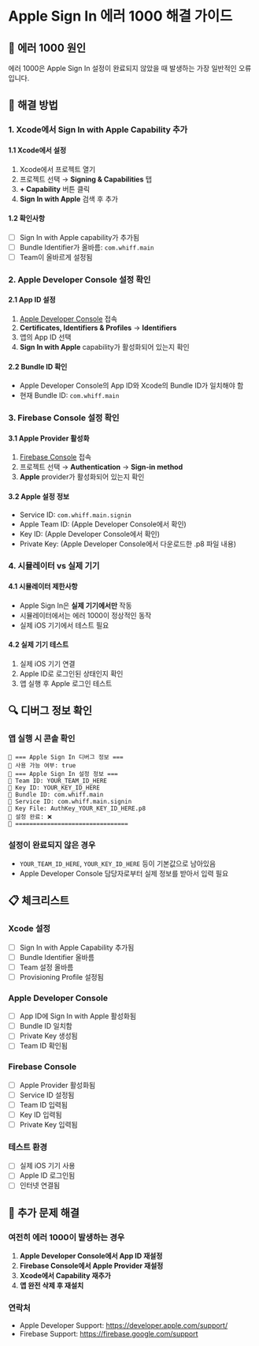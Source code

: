 # Apple Sign In 에러 1000 해결 가이드

## 🚨 에러 1000 원인

에러 1000은 Apple Sign In 설정이 완료되지 않았을 때 발생하는 가장 일반적인 오류입니다.

## 🔧 해결 방법

### 1. Xcode에서 Sign In with Apple Capability 추가

#### 1.1 Xcode에서 설정
1. Xcode에서 프로젝트 열기
2. 프로젝트 선택 → **Signing & Capabilities** 탭
3. **+ Capability** 버튼 클릭
4. **Sign In with Apple** 검색 후 추가

#### 1.2 확인사항
- [ ] Sign In with Apple capability가 추가됨
- [ ] Bundle Identifier가 올바름: `com.whiff.main`
- [ ] Team이 올바르게 설정됨

### 2. Apple Developer Console 설정 확인

#### 2.1 App ID 설정
1. [Apple Developer Console](https://developer.apple.com) 접속
2. **Certificates, Identifiers & Profiles** → **Identifiers**
3. 앱의 App ID 선택
4. **Sign In with Apple** capability가 활성화되어 있는지 확인

#### 2.2 Bundle ID 확인
- Apple Developer Console의 App ID와 Xcode의 Bundle ID가 일치해야 함
- 현재 Bundle ID: `com.whiff.main`

### 3. Firebase Console 설정 확인

#### 3.1 Apple Provider 활성화
1. [Firebase Console](https://console.firebase.google.com) 접속
2. 프로젝트 선택 → **Authentication** → **Sign-in method**
3. **Apple** provider가 활성화되어 있는지 확인

#### 3.2 Apple 설정 정보
- Service ID: `com.whiff.main.signin`
- Apple Team ID: (Apple Developer Console에서 확인)
- Key ID: (Apple Developer Console에서 확인)
- Private Key: (Apple Developer Console에서 다운로드한 .p8 파일 내용)

### 4. 시뮬레이터 vs 실제 기기

#### 4.1 시뮬레이터 제한사항
- Apple Sign In은 **실제 기기에서만** 작동
- 시뮬레이터에서는 에러 1000이 정상적인 동작
- 실제 iOS 기기에서 테스트 필요

#### 4.2 실제 기기 테스트
1. 실제 iOS 기기 연결
2. Apple ID로 로그인된 상태인지 확인
3. 앱 실행 후 Apple 로그인 테스트

## 🔍 디버그 정보 확인

### 앱 실행 시 콘솔 확인
```
🍎 === Apple Sign In 디버그 정보 ===
🍎 사용 가능 여부: true
🍎 === Apple Sign In 설정 정보 ===
🍎 Team ID: YOUR_TEAM_ID_HERE
🍎 Key ID: YOUR_KEY_ID_HERE
🍎 Bundle ID: com.whiff.main
🍎 Service ID: com.whiff.main.signin
🍎 Key File: AuthKey_YOUR_KEY_ID_HERE.p8
🍎 설정 완료: ❌
🍎 ================================
```

### 설정이 완료되지 않은 경우
- `YOUR_TEAM_ID_HERE`, `YOUR_KEY_ID_HERE` 등이 기본값으로 남아있음
- Apple Developer Console 담당자로부터 실제 정보를 받아서 입력 필요

## 📋 체크리스트

### Xcode 설정
- [ ] Sign In with Apple Capability 추가됨
- [ ] Bundle Identifier 올바름
- [ ] Team 설정 올바름
- [ ] Provisioning Profile 설정됨

### Apple Developer Console
- [ ] App ID에 Sign In with Apple 활성화됨
- [ ] Bundle ID 일치함
- [ ] Private Key 생성됨
- [ ] Team ID 확인됨

### Firebase Console
- [ ] Apple Provider 활성화됨
- [ ] Service ID 설정됨
- [ ] Team ID 입력됨
- [ ] Key ID 입력됨
- [ ] Private Key 입력됨

### 테스트 환경
- [ ] 실제 iOS 기기 사용
- [ ] Apple ID 로그인됨
- [ ] 인터넷 연결됨

## 🚨 추가 문제 해결

### 여전히 에러 1000이 발생하는 경우
1. **Apple Developer Console에서 App ID 재설정**
2. **Firebase Console에서 Apple Provider 재설정**
3. **Xcode에서 Capability 재추가**
4. **앱 완전 삭제 후 재설치**

### 연락처
- Apple Developer Support: https://developer.apple.com/support/
- Firebase Support: https://firebase.google.com/support 